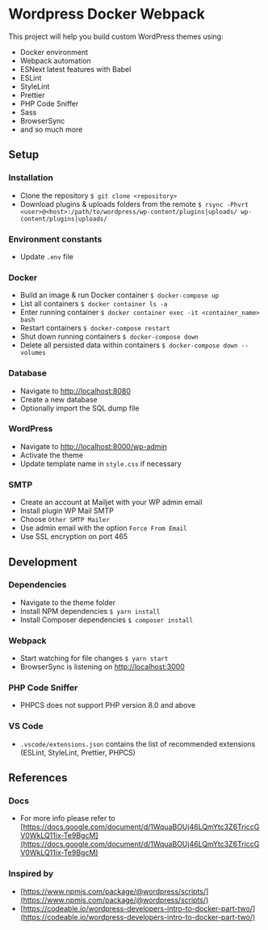 # Wordpress Docker Webpack

This project will help you build custom WordPress themes using:

- Docker environment
- Webpack automation
- ESNext latest features with Babel
- ESLint
- StyleLint
- Prettier
- PHP Code Sniffer
- Sass
- BrowserSync
- and so much more

## Setup

### Installation

- Clone the repository `$ git clone <repository>`
- Download plugins & uploads folders from the remote `$ rsync -Phvrt <user>@<host>:/path/to/wordpress/wp-content/plugins|uploads/ wp-content/plugins|uploads/`

### Environment constants

- Update `.env` file

### Docker

- Build an image & run Docker container `$ docker-compose up`
- List all containers `$ docker container ls -a`
- Enter running container `$ docker container exec -it <container_name> bash`
- Restart containers `$ docker-compose restart`
- Shut down running containers `$ docker-compose down`
- Delete all persisted data within containers `$ docker-compose down --volumes`

### Database

- Navigate to [http://localhost:8080](http://localhost:8080)
- Create a new database
- Optionally import the SQL dump file

### WordPress

- Navigate to [http://localhost:8000/wp-admin](http://localhost:8000/wp-admin)
- Activate the theme
- Update template name in `style.css` if necessary

### SMTP

- Create an account at Mailjet with your WP admin email
- Install plugin WP Mail SMTP
- Choose `Other SMTP Mailer`
- Use admin email with the option `Force From Email`
- Use SSL encryption on port 465

## Development

### Dependencies

- Navigate to the theme folder
- Install NPM dependencies `$ yarn install`
- Install Composer dependencies `$ composer install`

### Webpack

- Start watching for file changes `$ yarn start`
- BrowserSync is listening on [http://localhost:3000](http://localhost:3000)

### PHP Code Sniffer

- PHPCS does not support PHP version 8.0 and above

### VS Code

- `.vscode/extensions.json` contains the list of recommended extensions (ESLint, StyleLint, Prettier, PHPCS)

## References

### Docs

- For more info please refer to [https://docs.google.com/document/d/1WquaBOUj46LQmYtc3Z6TriccGV0WkLQ11ix-Te9BgcM](https://docs.google.com/document/d/1WquaBOUj46LQmYtc3Z6TriccGV0WkLQ11ix-Te9BgcM)

### Inspired by

- [https://www.npmjs.com/package/@wordpress/scripts/](https://www.npmjs.com/package/@wordpress/scripts/)
- [https://codeable.io/wordpress-developers-intro-to-docker-part-two/](https://codeable.io/wordpress-developers-intro-to-docker-part-two/)
